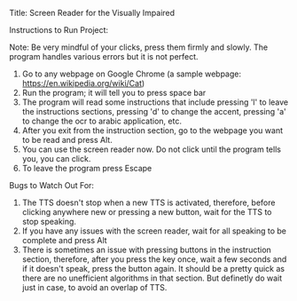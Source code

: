 Title: Screen Reader for the Visually Impaired

Instructions to Run Project:

Note: Be very mindful of your clicks, press them firmly and slowly. The program handles various errors but it is not perfect.

1. Go to any webpage on Google Chrome (a sample webpage: https://en.wikipedia.org/wiki/Cat)
2. Run the program; it will tell you to press space bar
3. The program will read some instructions that include pressing 'l' to leave the instructions sections, pressing 'd' to change the accent, pressing 'a' to change the ocr to arabic application, etc.
4. After you exit from the instruction section, go to the webpage you want to be read and press Alt. 
5. You can use the screen reader now. Do not click until the program tells you, you can click.
6. To leave the program press Escape


Bugs to Watch Out For:

1. The TTS doesn't stop when a new TTS is activated, therefore, before clicking anywhere new or pressing a new button, wait for the TTS to stop speaking.
2. If you have any issues with the screen reader, wait for all speaking to be complete and press Alt 
3. There is sometimes an issue with pressing buttons in the instruction section, therefore, after you press the key once, wait a few seconds and if it doesn't speak, press the button again. It should be a pretty quick as there are no unefficient algorithms in that section. But definetly do wait just in case, to avoid an overlap of TTS.